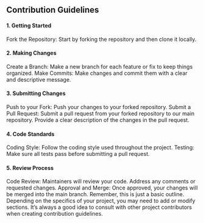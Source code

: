## Contribution Guidelines
#### 1. Getting Started
Fork the Repository: Start by forking the repository and then clone it locally.
#### 2. Making Changes
Create a Branch: Make a new branch for each feature or fix to keep things organized.
Make Commits: Make changes and commit them with a clear and descriptive message.
#### 3. Submitting Changes
Push to your Fork: Push your changes to your forked repository.
Submit a Pull Request: Submit a pull request from your forked repository to our main repository. Provide a clear description of the changes in the pull request.
#### 4. Code Standards
Coding Style: Follow the coding style used throughout the project.
Testing: Make sure all tests pass before submitting a pull request.
#### 5. Review Process
Code Review: Maintainers will review your code. Address any comments or requested changes.
Approval and Merge: Once approved, your changes will be merged into the main branch.
Remember, this is just a basic outline. Depending on the specifics of your project, you may need to add or modify sections. It’s always a good idea to consult with other project contributors when creating contribution guidelines.
